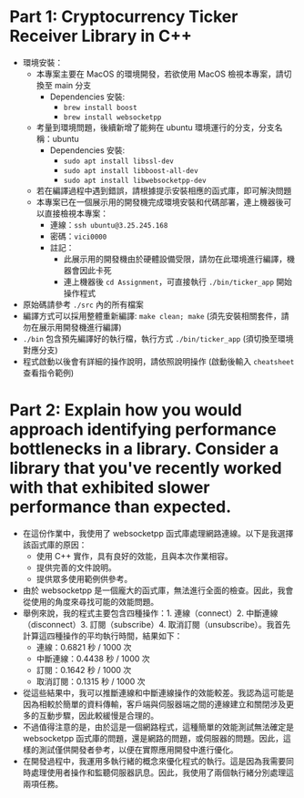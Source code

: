 # Part 1: Cryptocurrency Ticker Receiver Library in C++
* 環境安裝：
    * 本專案主要在 MacOS 的環境開發，若欲使用 MacOS 檢視本專案，請切換至 main 分支
        * Dependencies 安裝:
            * `brew install boost`
            * `brew install websocketpp`
    * 考量到環境問題，後續新增了能夠在 ubuntu 環境運行的分支，分支名稱：ubuntu
        * Dependencies 安裝:
            * `sudo apt install libssl-dev`
            * `sudo apt install libboost-all-dev`
            * `sudo apt install libwebsocketpp-dev`
    * 若在編譯過程中遇到錯誤，請根據提示安裝相應的函式庫，即可解決問題
    * 本專案已在一個展示用的開發機完成環境安裝和代碼部署，連上機器後可以直接檢視本專案：
        * 連線：`ssh ubuntu@3.25.245.168`
        * 密碼：`vici0000`
        * 註記：
            * 此展示用的開發機由於硬體設備受限，請勿在此環境進行編譯，機器會因此卡死
            * 連上機器後 `cd Assignment`，可直接執行 `./bin/ticker_app` 開始操作程式
* 原始碼請參考 `./src` 內的所有檔案
* 編譯方式可以採用整體重新編譯: `make clean; make` (須先安裝相關套件，請勿在展示用開發機進行編譯)
* `./bin` 包含預先編譯好的執行檔，執行方式 `./bin/ticker_app` (須切換至環境對應分支)
* 程式啟動以後會有詳細的操作說明，請依照說明操作 (啟動後輸入 `cheatsheet` 查看指令範例)

# Part 2: Explain how you would approach identifying performance bottlenecks in a library. Consider a library that you've recently worked with that exhibited slower performance than expected.
* 在這份作業中，我使用了 websocketpp 函式庫處理網路連線。以下是我選擇該函式庫的原因：
    * 使用 C++ 實作，具有良好的效能，且與本次作業相容。
    * 提供完善的文件說明。
    * 提供眾多使用範例供參考。
* 由於 websocketpp 是一個龐大的函式庫，無法進行全面的檢查。因此，我會從使用的角度來尋找可能的效能問題。
* 舉例來說，我的程式主要包含四種操作：1. 連線（connect）2. 中斷連線（disconnect）3. 訂閱（subscribe）4. 取消訂閱（unsubscribe）。我首先計算這四種操作的平均執行時間，結果如下：
    * 連線：0.6821 秒 / 1000 次
    * 中斷連線：0.4438 秒 / 1000 次
    * 訂閱：0.1642 秒 / 1000 次
    * 取消訂閱：0.1315 秒 / 1000 次
* 從這些結果中，我可以推斷連線和中斷連線操作的效能較差。我認為這可能是因為相較於簡單的資料傳輸，客戶端與伺服器端之間的連線建立和關閉涉及更多的互動步驟，因此較緩慢是合理的。
* 不過值得注意的是，由於這是一個網路程式，這種簡單的效能測試無法確定是 websocketpp 函式庫的問題，還是網路的問題，或伺服器的問題。因此，這樣的測試僅供開發者參考，以便在實際應用開發中進行優化。
* 在開發過程中，我運用多執行緒的概念來優化程式的執行。這是因為我需要同時處理使用者操作和監聽伺服器訊息。因此，我使用了兩個執行緒分別處理這兩項任務。